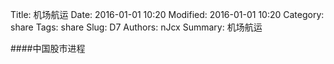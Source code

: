 Title: 机场航运
Date: 2016-01-01 10:20
Modified: 2016-01-01 10:20
Category: share
Tags: share
Slug: D7
Authors: nJcx
Summary: 机场航运


####中国股市进程

